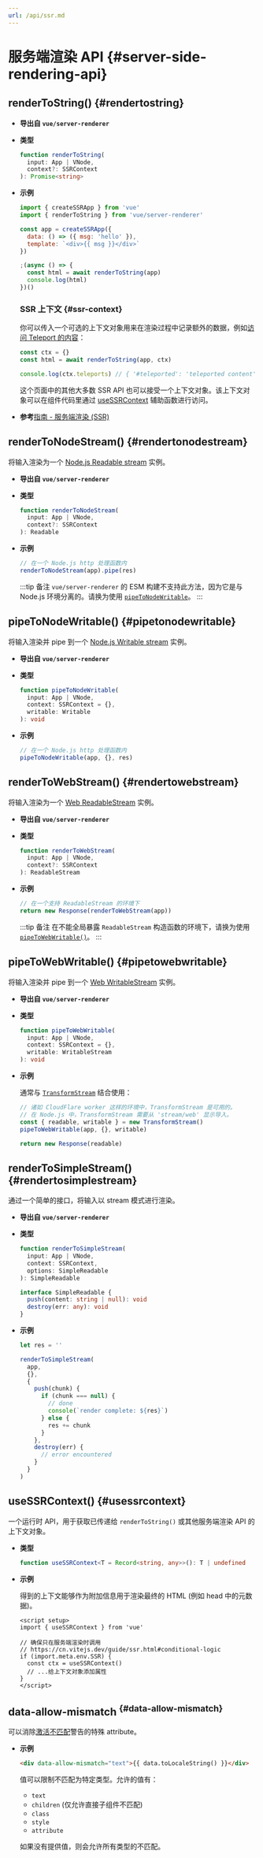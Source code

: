 ```yaml
---
url: /api/ssr.md
---
```

# 服务端渲染 API {#server-side-rendering-api}

## renderToString() {#rendertostring}

- **导出自 `vue/server-renderer`**

- **类型**

  ```ts
  function renderToString(
    input: App | VNode,
    context?: SSRContext
  ): Promise<string>
  ```

- **示例**

  ```js
  import { createSSRApp } from 'vue'
  import { renderToString } from 'vue/server-renderer'

  const app = createSSRApp({
    data: () => ({ msg: 'hello' }),
    template: `<div>{{ msg }}</div>`
  })

  ;(async () => {
    const html = await renderToString(app)
    console.log(html)
  })()
  ```

  ### SSR 上下文 {#ssr-context}

  你可以传入一个可选的上下文对象用来在渲染过程中记录额外的数据，例如[访问 Teleport 的内容](/guide/scaling-up/ssr#teleports)：

  ```js
  const ctx = {}
  const html = await renderToString(app, ctx)

  console.log(ctx.teleports) // { '#teleported': 'teleported content' }
  ```

  这个页面中的其他大多数 SSR API 也可以接受一个上下文对象。该上下文对象可以在组件代码里通过 [useSSRContext](#usessrcontext) 辅助函数进行访问。

- **参考**[指南 - 服务端渲染 (SSR)](/guide/scaling-up/ssr)

## renderToNodeStream() {#rendertonodestream}

将输入渲染为一个 [Node.js Readable stream](https://nodejs.org/api/stream.html#stream_class_stream_readable) 实例。

- **导出自 `vue/server-renderer`**

- **类型**

  ```ts
  function renderToNodeStream(
    input: App | VNode,
    context?: SSRContext
  ): Readable
  ```

- **示例**

  ```js
  // 在一个 Node.js http 处理函数内
  renderToNodeStream(app).pipe(res)
  ```

  :::tip 备注
  `vue/server-renderer` 的 ESM 构建不支持此方法，因为它是与 Node.js 环境分离的。请换为使用 [`pipeToNodeWritable`](#pipetonodewritable)。
  :::

## pipeToNodeWritable() {#pipetonodewritable}

将输入渲染并 pipe 到一个 [Node.js Writable stream](https://nodejs.org/api/stream.html#stream_writable_streams) 实例。

- **导出自 `vue/server-renderer`**

- **类型**

  ```ts
  function pipeToNodeWritable(
    input: App | VNode,
    context: SSRContext = {},
    writable: Writable
  ): void
  ```

- **示例**

  ```js
  // 在一个 Node.js http 处理函数内
  pipeToNodeWritable(app, {}, res)
  ```

## renderToWebStream() {#rendertowebstream}

将输入渲染为一个 [Web ReadableStream](https://developer.mozilla.org/en-US/docs/Web/API/Streams_API) 实例。

- **导出自 `vue/server-renderer`**

- **类型**

  ```ts
  function renderToWebStream(
    input: App | VNode,
    context?: SSRContext
  ): ReadableStream
  ```

- **示例**

  ```js
  // 在一个支持 ReadableStream 的环境下
  return new Response(renderToWebStream(app))
  ```

  :::tip 备注
  在不能全局暴露 `ReadableStream` 构造函数的环境下，请换为使用 [`pipeToWebWritable()`](#pipetowebwritable)。
  :::

## pipeToWebWritable() {#pipetowebwritable}

将输入渲染并 pipe 到一个 [Web WritableStream](https://developer.mozilla.org/en-US/docs/Web/API/WritableStream) 实例。

- **导出自 `vue/server-renderer`**

- **类型**

  ```ts
  function pipeToWebWritable(
    input: App | VNode,
    context: SSRContext = {},
    writable: WritableStream
  ): void
  ```

- **示例**

  通常与 [`TransformStream`](https://developer.mozilla.org/en-US/docs/Web/API/TransformStream) 结合使用：

  ```js
  // 诸如 CloudFlare worker 这样的环境中，TransformStream 是可用的。
  // 在 Node.js 中，TransformStream 需要从 'stream/web' 显示导入。
  const { readable, writable } = new TransformStream()
  pipeToWebWritable(app, {}, writable)

  return new Response(readable)
  ```

## renderToSimpleStream() {#rendertosimplestream}

通过一个简单的接口，将输入以 stream 模式进行渲染。

- **导出自 `vue/server-renderer`**

- **类型**

  ```ts
  function renderToSimpleStream(
    input: App | VNode,
    context: SSRContext,
    options: SimpleReadable
  ): SimpleReadable

  interface SimpleReadable {
    push(content: string | null): void
    destroy(err: any): void
  }
  ```

- **示例**

  ```js
  let res = ''

  renderToSimpleStream(
    app,
    {},
    {
      push(chunk) {
        if (chunk === null) {
          // done
          console(`render complete: ${res}`)
        } else {
          res += chunk
        }
      },
      destroy(err) {
        // error encountered
      }
    }
  )
  ```

## useSSRContext() {#usessrcontext}

一个运行时 API，用于获取已传递给 `renderToString()` 或其他服务端渲染 API 的上下文对象。

- **类型**

  ```ts
  function useSSRContext<T = Record<string, any>>(): T | undefined
  ```

- **示例**

  得到的上下文能够作为附加信息用于渲染最终的 HTML (例如 head 中的元数据)。

  ```vue
  <script setup>
  import { useSSRContext } from 'vue'

  // 确保只在服务端渲染时调用
  // https://cn.vitejs.dev/guide/ssr.html#conditional-logic
  if (import.meta.env.SSR) {
    const ctx = useSSRContext()
    // ...给上下文对象添加属性
  }
  </script>
  ```

## data-allow-mismatch <sup class="vt-badge" data-text="3.5+" /> {#data-allow-mismatch}

可以消除[激活不匹配](/guide/scaling-up/ssr#hydration-mismatch)警告的特殊 attribute。

- **示例**

  ```html
  <div data-allow-mismatch="text">{{ data.toLocaleString() }}</div>
  ```

  值可以限制不匹配为特定类型。允许的值有：

  - `text`
  - `children` (仅允许直接子组件不匹配)
  - `class`
  - `style`
  - `attribute`

  如果没有提供值，则会允许所有类型的不匹配。
